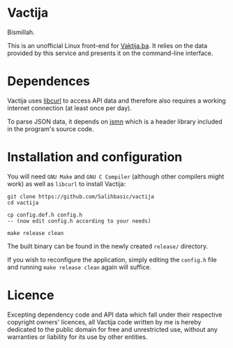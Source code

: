 # Vactija
Bismillah. 

This is an unofficial Linux front-end for [Vaktija.ba](https://vaktija.ba/). It relies on the data provided by this service and presents it on the command-line interface.

# Dependences
Vactija uses [libcurl](https://github.com/curl/curl) to access API data and therefore also requires a working internet connection (at least once per day).

To parse JSON data, it depends on [jsmn](https://github.com/zserge/jsmn) which is a header library included in the program's source code.

# Installation and configuration
You will need `GNU Make` and `GNU C Compiler` (although other compilers might work) as well as `libcurl` to install Vactija:

```
git clone https://github.com/Salihbasic/vactija
cd vactija

cp config.def.h config.h
-- (now edit config.h according to your needs)

make release clean
```
The built binary can be found in the newly created `release/` directory.

If you wish to reconfigure the application, simply editing the `config.h` file and running `make release clean` again will suffice.

# Licence
Excepting dependency code and API data which fall under their respective copyright owners' licences, all Vactija code written by me is hereby dedicated to the public domain for free and unrestricted use, without any warranties or liability for its use by other entities.